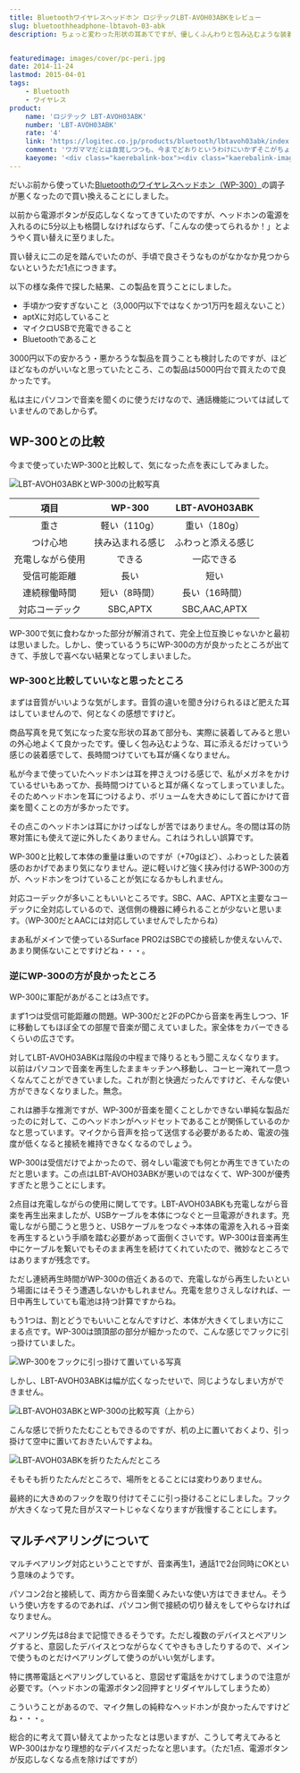 ```yaml
---
title: Bluetoothワイヤレスヘッドホン ロジテックLBT-AVOH03ABKをレビュー
slug: bluetoothheadphone-lbtavoh-03-abk
description: ちょっと変わった形状の耳あてですが、優しくふんわりと包み込むような装着感で、長時間つけていても耳が痛くならないという優れものです。音質も悪くないと思いますし、お値段がお手頃となかなかいい製品です。今まで使っていたWP-300と比較してみます。


featuredimage: images/cover/pc-peri.jpg
date: 2014-11-24
lastmod: 2015-04-01
tags: 
    - Bluetooth
    - ワイヤレス
product:
    name: 'ロジテック LBT-AVOH03ABK'
    number: 'LBT-AVOH03ABK'
    rate: '4'
    link: 'https://logitec.co.jp/products/bluetooth/lbtavoh03abk/index.php'
    comment: 'ワガママだとは自覚しつつも、今までどおりというわけにいかずそこがちょっと残念。'
    kaeyome: '<div class="kaerebalink-box"><div class="kaerebalink-image"><a href="https://www.amazon.co.jp/exec/obidos/ASIN/B0090X0PZI/illusionspace-22/ref=nosim/" rel="nofollow" target="_blank"><img src="https://ecx.images-amazon.com/images/I/41gMANCXiQL._SL160_.jpg" style="border: none;" /></a></div><div class="kaerebalink-info"><div class="kaerebalink-name"><a href="https://www.amazon.co.jp/exec/obidos/ASIN/B0090X0PZI/illusionspace-22/ref=nosim/" rel="nofollow" target="_blank">Logitec ロジテック iPhone6 iPhone6 Plus 対応Bluetooth オーバーヘッドホン apt-X 3.5φ端子対応 ブラック LBT-AVOH03ABK</a><div class="kaerebalink-powered-date">posted with <a href="https://kaereba.com" rel="nofollow" target="_blank">カエレバ</a></div></div><div class="kaerebalink-detail"> ロジテック 2012-09-06    </div><div class="kaerebalink-link1"><div class="shoplinkamazon"><a href="https://www.amazon.co.jp/gp/search?keywords=LBT-AVOH03ABK&__mk_ja_JP=%83J%83%5E%83J%83i&tag=illusionspace-22" rel="nofollow" target="_blank" title="アマゾン" >Amazon</a></div><div class="shoplinkrakuten"><a href="https://hb.afl.rakuten.co.jp/hgc/0e95387f.f2aef20d.0e953880.25e412bd/?pc=http%3A%2F%2Fsearch.rakuten.co.jp%2Fsearch%2Fmall%2FLBT-AVOH03ABK%2F-%2Ff.1-p.1-s.1-sf.0-st.A-v.2%3Fx%3D0%26scid%3Daf_ich_link_urltxt%26m%3Dhttp%3A%2F%2Fm.rakuten.co.jp%2F" rel="nofollow" target="_blank" title="楽天市場" >楽天市場</a></div></div></div><div class="booklink-footer" style="clear: left"></div></div>'
---
```


だいぶ前から使っていた<a href="https://wantit.gcreate.jp/wp-300/">Bluetoothのワイヤレスヘッドホン（WP-300）</a>の調子が悪くなったので買い換えることにしました。

以前から電源ボタンが反応しなくなってきていたのですが、ヘッドホンの電源を入れるのに5分以上も格闘しなければならず、「こんなの使ってられるか！」とようやく買い替えに至りました。

買い替えに二の足を踏んでいたのが、手頃で良さそうなものがなかなか見つからないというただ1点につきます。

以下の様な条件で探した結果、この製品を買うことにしました。

<ul>
<li>手頃かつ安すぎないこと（3,000円以下ではなくかつ1万円を超えないこと）</li>
<li>aptXに対応していること</li>
<li>マイクロUSBで充電できること</li>
<li>Bluetoothであること</li>
</ul>

3000円以下の安かろう・悪かろうな製品を買うことも検討したのですが、ほどほどなものがいいなと思っていたところ、この製品は5000円台で買えたので良かったです。

私は主にパソコンで音楽を聞くのに使うだけなので、通話機能については試していませんのであしからず。


## WP-300との比較


今まで使っていたWP-300と比較して、気になった点を表にしてみました。

![LBT-AVOH03ABKとWP-300の比較写真](64e07408346ffbef17bb4353a0d818c9.jpg)

<table>
<thead>
<tr>
<th align="center">項目</th>
<th align="center">WP-300</th>
<th align="center">LBT-AVOH03ABK</th>
</tr>
</thead>
<tbody>
<tr>
<td align="center">重さ</td>
<td align="center">軽い（110g）</td>
<td align="center">重い（180g）</td>
</tr>
<tr>
<td align="center">つけ心地</td>
<td align="center">挟み込まれる感じ</td>
<td align="center">ふわっと添える感じ</td>
</tr>
<tr>
<td align="center">充電しながら使用</td>
<td align="center">できる</td>
<td align="center">一応できる</td>
</tr>
<tr>
<td align="center">受信可能距離</td>
<td align="center">長い</td>
<td align="center">短い</td>
</tr>
<tr>
<td align="center">連続稼働時間</td>
<td align="center">短い（8時間）</td>
<td align="center">長い（16時間）</td>
</tr>
<tr>
<td align="center">対応コーデック</td>
<td align="center">SBC,APTX</td>
<td align="center">SBC,AAC,APTX</td>
</tr>
</tbody>
</table>
WP-300で気に食わなかった部分が解消されて、完全上位互換じゃないかと最初は思いました。しかし、使っているうちにWP-300の方が良かったところが出てきて、手放しで喜べない結果となってしまいました。


### WP-300と比較していいなと思ったところ


まずは音質がいいような気がします。音質の違いを聞き分けられるほど肥えた耳はしていませんので、何となくの感想ですけど。

商品写真を見て気になった変な形状の耳あて部分も、実際に装着してみると思いの外心地よくて良かったです。優しく包み込むような、耳に添えるだけっていう感じの装着感でして、長時間つけていても耳が痛くなりません。

私が今まで使っていたヘッドホンは耳を押さえつける感じで、私がメガネをかけているせいもあってか、長時間つけていると耳が痛くなってしまっていました。そのためヘッドホンを耳につけるより、ボリュームを大きめにして首にかけて音楽を聞くことの方が多かったです。

その点このヘッドホンは耳にかけっぱなしが苦ではありません。冬の間は耳の防寒対策にも使えて逆に外したくありません。これはうれしい誤算です。

WP-300と比較して本体の重量は重いのですが（+70gほど）、ふわっとした装着感のおかげであまり気になりません。逆に軽いけど強く挟み付けるWP-300の方が、ヘッドホンをつけていることが気になるかもしれません。

対応コーデックが多いこともいいところです。SBC、AAC、APTXと主要なコーデックに全対応しているので、送信側の機器に縛られることが少ないと思います。（WP-300だとAACには対応していませんでしたからね）

まあ私がメインで使っているSurface PRO2はSBCでの接続しか使えないんで、あまり関係ないことですけどね・・・。


### 逆にWP-300の方が良かったところ


WP-300に軍配があがることは3点です。

まず1つは受信可能距離の問題。WP-300だと2FのPCから音楽を再生しつつ、1Fに移動してもほぼ全ての部屋で音楽が聞こえていました。家全体をカバーできるくらいの広さです。

対してLBT-AVOH03ABKは階段の中程まで降りるともう聞こえなくなります。以前はパソコンで音楽を再生したままキッチンへ移動し、コーヒー淹れて一息つくなんてことができていました。これが割と快適だったんですけど、そんな使い方ができなくなりました。無念。

これは勝手な推測ですが、WP-300が音楽を聞くことしかできない単純な製品だったのに対して、このヘッドホンがヘッドセットであることが関係しているのかなと思っています。マイクから音声を拾って送信する必要があるため、電波の強度が低くなると接続を維持できなくなるのでしょう。

WP-300は受信だけでよかったので、弱々しい電波でも何とか再生できていたのだと思います。この点はLBT-AVOH03ABKが悪いのではなくて、WP-300が優秀すぎたと思うことにします。

2点目は充電しながらの使用に関してです。LBT-AVOH03ABKも充電しながら音楽を再生出来ましたが、USBケーブルを本体につなぐと一旦電源がきれます。充電しながら聞こうと思うと、USBケーブルをつなぐ→本体の電源を入れる→音楽を再生するという手順を踏む必要があって面倒くさいです。WP-300は音楽再生中にケーブルを繋いでもそのまま再生を続けてくれていたので、微妙なところではありますが残念です。

ただし連続再生時間がWP-300の倍近くあるので、充電しながら再生したいという場面にはそうそう遭遇しないかもしれません。充電を怠りさえしなければ、一日中再生していても電池は持つ計算ですからね。

もう1つは、割とどうでもいいことなんですけど、本体が大きくてしまい方にこまる点です。WP-300は頭頂部の部分が細かったので、こんな感じでフックに引っ掛けていました。

![WP-300をフックに引っ掛けて置いている写真](eccf7a3da3a9bf202ccbbcb277e040be.jpg)

しかし、LBT-AVOH03ABKは幅が広くなったせいで、同じようなしまい方ができません。

![LBT-AVOH03ABKとWP-300の比較写真（上から）](758af5995b67a5190bfea886771f7e63.jpg)

こんな感じで折りたたむこともできるのですが、机の上に置いておくより、引っ掛けて空中に置いておきたいんですよね。

![LBT-AVOH03ABKを折りたたんだところ](3d9d2292f73b5199d6a28c24f667fdfc.jpg)

そもそも折りたたんだところで、場所をとることには変わりありません。

最終的に大きめのフックを取り付けてそこに引っ掛けることにしました。フックが大きくなって見た目がスマートじゃなくなりますが我慢することにします。


## マルチペアリングについて


マルチペアリング対応ということですが、音楽再生1，通話1で2台同時にOKという意味のようです。

パソコン2台と接続して、両方から音楽聞くみたいな使い方はできません。そういう使い方をするのであれば、パソコン側で接続の切り替えをしてやらなければなりません。

ペアリング先は8台まで記憶できるそうです。ただし複数のデバイスとペアリングすると、意図したデバイスとつながらなくてやきもきしたりするので、メインで使うものとだけペアリングして使うのがいい気がします。

特に携帯電話とペアリングしていると、意図せず電話をかけてしまうので注意が必要です。（ヘッドホンの電源ボタン2回押すとリダイヤルしてしまうため）

こういうことがあるので、マイク無しの純粋なヘッドホンが良かったんですけどね・・・。

総合的に考えて買い替えてよかったなとは思いますが、こうして考えてみるとWP-300はかなり理想的なデバイスだったなと思います。（ただ1点、電源ボタンが反応しなくなる点を除けばですが）


  